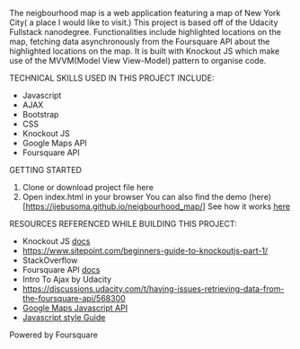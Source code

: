The neigbourhood map is a web application featuring a map of New York City( a place I  would like to visit.) This project is based off of the Udacity Fullstack nanodegree.
Functionalities include highlighted locations on the map, fetching data asynchronously from the Foursquare API about the highlighted locations on the map.
It is built with Knockout JS which make use of the MVVM(Model View View-Model) pattern to organise code.

TECHNICAL SKILLS USED IN THIS PROJECT INCLUDE:
* Javascript
* AJAX
* Bootstrap
* CSS
* Knockout JS
* Google Maps API
* Foursquare API


GETTING STARTED
1. Clone or download project file here
2. Open index.html in your browser
You can also find the demo (here)[https://ijebusoma.github.io/neigbourhood_map/]
See how it works [here](http://gph.is/2GHvXb4)
 
RESOURCES REFERENCED WHILE BUILDING THIS PROJECT:
* Knockout JS [docs](www.knockoutjs.com)
* https://www.sitepoint.com/beginners-guide-to-knockoutjs-part-1/
* StackOverflow
* Foursquare API [docs](https://developer.foursquare.com/docs/api/venues/search)
* Intro To Ajax by Udacity
* https://discussions.udacity.com/t/having-issues-retrieving-data-from-the-foursquare-api/568300
* [Google Maps Javascript API](https://developers.google.com/maps/documentation/javascript/)
* [Javascript style Guide](http://udacity.github.io/frontend-nanodegree-styleguide/javascript.html) 


Powered by Foursquare
